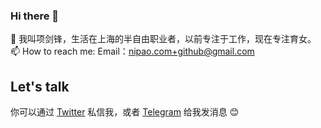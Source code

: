 ### Hi there 👋  

🌱 我叫项剑锋，生活在上海的半自由职业者，以前专注于工作，现在专注育女。   
📫 How to reach me:  Email：nipao.com+github@gmail.com


## Let's talk 

你可以通过 [Twitter](https://twitter.com/nipao) 私信我，或者 [Telegram](https://t.me/xiangjianfeng) 给我发消息 😊
